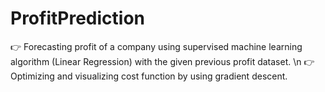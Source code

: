 # ProfitPrediction
:point_right: Forecasting profit of a company using supervised machine learning algorithm (Linear Regression) with the given previous profit dataset. \n
:point_right: Optimizing and visualizing cost function by using gradient descent. 
